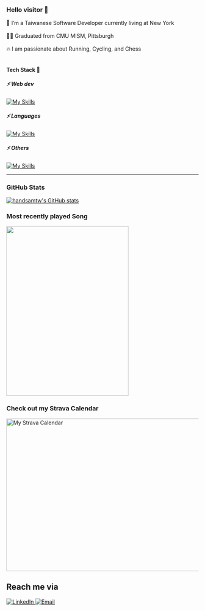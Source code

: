 
### Hello visitor 👋  

<p fontSize="12px">
🌃 I’m a Taiwanese Software Developer currently living at New York <br></br>
👨‍💻 Graduated from CMU MISM, Pittsburgh <br></br>
🔥 I am passionate about Running, Cycling, and Chess  <br></br>
</p>


#### Tech Stack 🧪   
<!-- icon: https://github.com/tandpfun/skill-icons#readme -->

<h5>⚡ Web dev </h5> 

[![My Skills](https://skillicons.dev/icons?i=react,redux,angular,nestjs,next,nodejs,express,django,flask,mysql,postgres,mongodb,dynamodb,graphql,apollo&perline=10)](https://skillicons.dev)

<h5>⚡ Languages </h5> 

[![My Skills](https://skillicons.dev/icons?i=py,js,ts,java,&perline=10)](https://skillicons.dev)

<h5>⚡ Others </h5> 

[![My Skills](https://skillicons.dev/icons?i=git,github,githubactions,figma,docker,gcp,vercel,aws,postman&perline=10)](https://skillicons.dev)

---

### GitHub Stats
[![handsamtw's GitHub stats](https://github-readme-stats.vercel.app/api?username=handsamtw&show_icons=true&theme=tokyonight)](https://github.com/anuraghazra/github-readme-stats)

### Most recently played Song
<p align="left">
  <img width="320" height="445" src="https://spotify-github-profile.vercel.app/api/view?uid=11149443188&cover_image=true&theme=default&bar_color=ff0000&bar_color_cover=true">
</p>

### Check out my Strava Calendar
<img width="800" height="400" alt="My Strava Calendar" src="https://strava-calender-api.vercel.app/calendar?uid=65b3ff8885b50ca55dcd2ba1&theme=PuBu&sport_type=run&as_image=True"/>



## Reach me via
<p>
	<a href="https://www.linkedin.com/in/shousanliao/">
		<img alt="LinkedIn" src="https://img.shields.io/badge/LinkedIn-0077B5?style=for-the-badge&logo=linkedin&logoColor=white" />
	</a>
	<a href="mailto:samliao.work.2023@gmail.com">
		<img alt="Email" src="https://img.shields.io/badge/Gmail-D14836?style=for-the-badge&logo=gmail&logoColor=white"/>
	</a>
</p>
